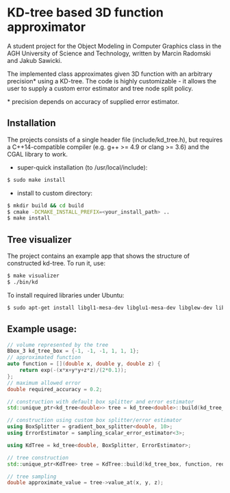 KD-tree based 3D function approximator
======================================

A student project for the Object Modeling in Computer Graphics class in the AGH University of Science and Technology, written by Marcin Radomski and Jakub Sawicki.

The implemented class approximates given 3D function with an arbitrary precision\* using a KD-tree. The code is highly customizable - it allows the user to supply a custom error estimator and tree node split policy.

\* precision depends on accuracy of supplied error estimator.

Installation
------------

The projects consists of a single header file (include/kd\_tree.h), but requires a C++14-compatible compiler (e.g. g++ >= 4.9 or clang >= 3.6) and the CGAL library to work.

* super-quick installation (to /usr/local/include):
```bash
$ sudo make install
```

* install to custom directory:
```bash
$ mkdir build && cd build
$ cmake -DCMAKE_INSTALL_PREFIX=<your_install_path> ..
$ make install
```

Tree visualizer
---------------

The project contains an example app that shows the structure of constructed kd-tree. To run it, use:

```bash
$ make visualizer
$ ./bin/kd
```

To install required libraries under Ubuntu:

```bash
$ sudo apt-get install libgl1-mesa-dev libglu1-mesa-dev libglew-dev libx11-dev libdevil-dev libassimp-dev
```

Example usage:
--------------

```c++
// volume represented by the tree
Bbox_3 kd_tree_box = {-1, -1, -1, 1, 1, 1};
// approximated function
auto function = [](double x, double y, double z) {
    return exp(-(x*x+y*y+z*z)/(2*0.1));
};
// maximum allowed error
double required_accuracy = 0.2;

// construction with default box splitter and error estimator
std::unique_ptr<kd_tree<double>> tree = kd_tree<double>::build(kd_tree_box, function, required_accuracy);

// construction using custom box splitter/error estimator
using BoxSplitter = gradient_box_splitter<double, 10>;
using ErrorEstimator = sampling_scalar_error_estimator<3>;

using KdTree = kd_tree<double, BoxSplitter, ErrorEstimator>;

// tree construction
std::unique_ptr<KdTree> tree = KdTree::build(kd_tree_box, function, required_accuracy);

// tree sampling
double approximate_value = tree->value_at(x, y, z);
```
